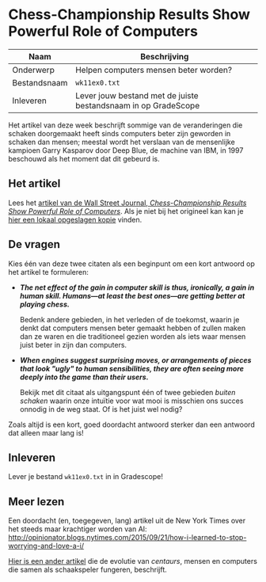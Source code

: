 # Chess-Championship Results Show Powerful Role of Computers

| Naam         | Beschrijving                                                   |
|--------------|----------------------------------------------------------------|
| Onderwerp    | Helpen computers mensen beter worden?                          |
| Bestandsnaam | `wk11ex0.txt`                                                  |
| Inleveren    | Lever jouw bestand met de juiste bestandsnaam in op GradeScope |

Het artikel van deze week beschrijft sommige van de veranderingen die schaken doorgemaakt heeft sinds computers beter zijn geworden in schaken dan mensen; meestal wordt het verslaan van de mensenlijke kampioen Garry Kasparov door Deep Blue, de machine van IBM, in 1997 beschouwd als het moment dat dit gebeurd is.

## Het artikel

Lees het [artikel van de Wall Street Journal, *Chess-Championship Results Show Powerful Role of Computers*](http://online.wsj.com/articles/SB10001424052702304337404579209980222399924).
Als je niet bij het origineel kan kan je [hier een lokaal opgeslagen kopie](https://github.com/misja/programmeren/raw/master/readings//assets/chess_human_and_computer.pdf) vinden.

## De vragen

Kies één van deze twee citaten als een beginpunt om een kort antwoord op het artikel te formuleren:

* ***The net effect of the gain in computer skill is thus, ironically, a gain in human skill. Humans—at least the best ones—are getting better at playing chess.***

  Bedenk andere gebieden, in het verleden of de toekomst, waarin je denkt dat computers mensen beter gemaakt hebben of zullen maken dan ze waren en die traditioneel gezien worden als iets waar mensen juist beter in zijn dan computers.
* ***When engines suggest surprising moves, or arrangements of pieces that look "ugly" to human sensibilities, they are often seeing more deeply into the game than their users.***

  Bekijk met dit citaat als uitgangspunt één of twee gebieden *buiten schaken* waarin onze intuïtie voor wat mooi is misschien ons succes onnodig in de weg staat. Of is het juist wel nodig?

Zoals altijd is een kort, goed doordacht antwoord sterker dan een antwoord dat alleen maar lang is!

## Inleveren

Lever je bestand `wk11ex0.txt` in in Gradescope!

## Meer lezen

Een doordacht (en, toegegeven, lang) artikel uit de New York Times over het steeds maar krachtiger worden van AI:
http://opinionator.blogs.nytimes.com/2015/09/21/how-i-learned-to-stop-worrying-and-love-a-i/

[Hier is een ander artikel](http://www.businessinsider.com/computers-beating-humans-at-advanced-chess-2013-11) die de
evolutie van *centaurs*, mensen en computers die samen als schaakspeler fungeren, beschrijft.